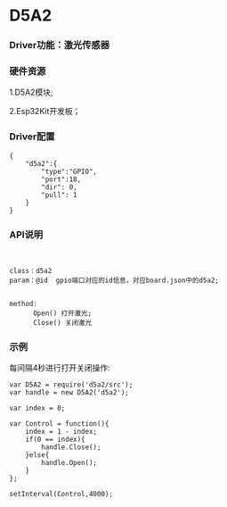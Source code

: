 # D5A2

### Driver功能：激光传感器


### 硬件资源

1.D5A2模块;

2.Esp32Kit开发板；

### Driver配置

```
{
    "d5a2":{
        "type":"GPIO",
        "port":18,
        "dir": 0,
        "pull": 1
    }
}

```


### API说明
```


class：d5a2
param：@id  gpio端口对应的id信息，对应board.json中的d5a2;


method:
      Open() 打开激光;
      Close() 关闭激光

```


### 示例

每间隔4秒进行打开关闭操作:
```
var D5A2 = require('d5a2/src');
var handle = new D5A2('d5a2');

var index = 0;

var Control = function(){
    index = 1 - index;
    if(0 == index){
        handle.Close();
    }else{
        handle.Open();
    }
};

setInterval(Control,4000);
```